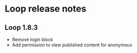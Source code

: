 # Loop release notes

## Loop 1.8.3
* Remove login block
* Add permission to view published content for anonymous
